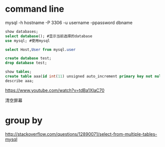 # command line

mysql -h hostname -P 3306 -u username -ppassword dbname

```sql
show databases;
select database(); #显示当前选择的database
use mysql; #使用mysql

select Host,User from mysql.user

create database test;
drop database test;

show tables;
create table aaa(id int(11) unsigned auto_increment primary key not null,username varchar(25) not null,passwd varchar(25) not null,email varchar(40) not null);
describe aaa;
```

https://www.youtube.com/watch?v=tdBa1XIaC70

<C-l> 清空屏幕

# group by

http://stackoverflow.com/questions/12890071/select-from-multiple-tables-mysql
